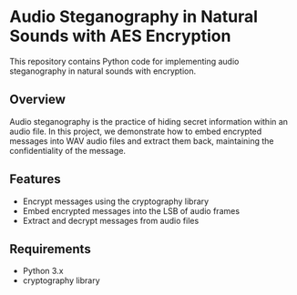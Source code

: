 # Audio Steganography in Natural Sounds with AES Encryption
This repository contains Python code for implementing audio steganography in natural sounds with encryption. 

## Overview
Audio steganography is the practice of hiding secret information within an audio file. In this project, we demonstrate how to embed encrypted messages into WAV audio files and extract them back, maintaining the confidentiality of the message.

## Features
- Encrypt messages using the cryptography library
- Embed encrypted messages into the LSB of audio frames
- Extract and decrypt messages from audio files

## Requirements
- Python 3.x
- cryptography library
